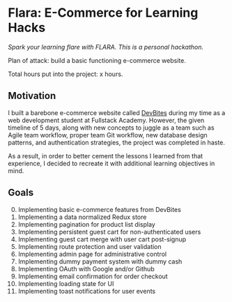 # Flara: E-Commerce for Learning Hacks

_Spark your learning flare with FLARA. This is a personal hackathon._

Plan of attack: build a basic functioning e-commerce website.

Total hours put into the project: x hours.

## Motivation

I built a barebone e-commerce website called [DevBites](http://devbites.herokuapp.com/ 'DevBites Website') during my time as a
web development student at Fullstack Academy. However, the given timeline of
5 days, along with new concepts to juggle as a team such as Agile team workflow,
proper team Git workflow, new database design patterns, and authentication
strategies, the project was completed in haste.

As a result, in order to better cement the lessons I learned from that
experience, I decided to recreate it with additional learning objectives
in mind.

## Goals

0. Implementing basic e-commerce features from DevBites
1. Implementing a data normalized Redux store
1. Implementing pagination for product list display
1. Implementing persistent guest cart for non-authenticated users
1. Implementing guest cart merge with user cart post-signup
1. Implementing route protection and user validation
1. Implementing admin page for administrative control
1. Implementing dummy payment system with dummy cash
1. Implementing OAuth with Google and/or Github
1. Implementing email confirmation for order checkout
1. Implementing loading state for UI
1. Implementing toast notifications for user events
